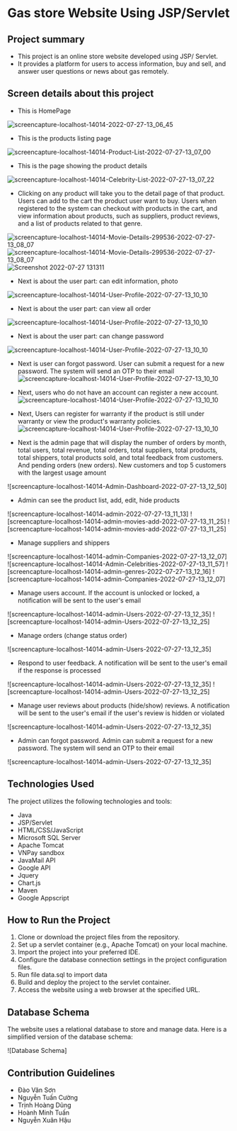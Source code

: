 # Gas store Website Using JSP/Servlet
## Project summary
- This project is an online store website developed using JSP/ Servlet. 
- It provides a platform for users to access information, buy and sell, and answer user questions or news about gas remotely.

## Screen details about this project

- This is HomePage

![screencapture-localhost-14014-2022-07-27-13_06_45](https://github.com/sowndv02/gas_store/blob/8427f935f77aa671a0bc125bb63097b69c5c182b/images/Web%20capture_3-8-2023_145231_localhost.jpeg)

- This is the products listing page

![screencapture-localhost-14014-Product-List-2022-07-27-13_07_00](https://github.com/sowndv02/gas_store/blob/8427f935f77aa671a0bc125bb63097b69c5c182b/images/Web%20capture_3-8-2023_15226_localhost.jpeg)

- This is the page showing the product details

![screencapture-localhost-14014-Celebrity-List-2022-07-27-13_07_22](https://github.com/sowndv02/gas_store/blob/8427f935f77aa671a0bc125bb63097b69c5c182b/images/Web%20capture_3-8-2023_15237_localhost.jpeg)

- Clicking on any product will take you to the detail page of that product. Users can add to the cart the product user want to buy. Users when registered to the system can checkout with products in the cart, and view information about products, such as suppliers, product reviews, and a list of products related to that genre.

![screencapture-localhost-14014-Movie-Details-299536-2022-07-27-13_08_07](https://github.com/sowndv02/gas_store/blob/4384586f709571ed0983ada4bdbb8cead275b436/images/Web%20capture_3-8-2023_195511_localhost.jpeg)
![screencapture-localhost-14014-Movie-Details-299536-2022-07-27-13_08_07](https://github.com/sowndv02/gas_store/blob/4384586f709571ed0983ada4bdbb8cead275b436/images/Web%20capture_3-8-2023_19551_localhost.jpeg)
![Screenshot 2022-07-27 131311](https://github.com/sowndv02/gas_store/blob/4384586f709571ed0983ada4bdbb8cead275b436/images/Screenshot%202023-08-03%20152403.png)

- Next is about the user part: can edit information, photo

![screencapture-localhost-14014-User-Profile-2022-07-27-13_10_10](https://github.com/sowndv02/gas_store/blob/4384586f709571ed0983ada4bdbb8cead275b436/images/Web%20capture_3-8-2023_152654_localhost.jpeg)

- Next is about the user part: can view all order

![screencapture-localhost-14014-User-Profile-2022-07-27-13_10_10](https://github.com/sowndv02/gas_store/blob/4384586f709571ed0983ada4bdbb8cead275b436/images/Web%20capture_3-8-2023_152721_localhost.jpeg)

- Next is about the user part: can change password

![screencapture-localhost-14014-User-Profile-2022-07-27-13_10_10](https://github.com/sowndv02/gas_store/blob/4384586f709571ed0983ada4bdbb8cead275b436/images/Web%20capture_3-8-2023_15274_localhost.jpeg)

- Next is user can forgot password. User can submit a request for a new password. The system will send an OTP to their email
![screencapture-localhost-14014-User-Profile-2022-07-27-13_10_10](https://github.com/sowndv02/gas_store/blob/4384586f709571ed0983ada4bdbb8cead275b436/images/Web%20capture_3-8-2023_152528_localhost.jpeg)

- Next, users who do not have an account can register a new account.
![screencapture-localhost-14014-User-Profile-2022-07-27-13_10_10](https://github.com/sowndv02/gas_store/blob/4384586f709571ed0983ada4bdbb8cead275b436/images/Web%20capture_3-8-2023_152517_localhost.jpeg)

- Next, Users can register for warranty if the product is still under warranty or view the product's warranty policies.
![screencapture-localhost-14014-User-Profile-2022-07-27-13_10_10](https://github.com/sowndv02/gas_store/blob/4384586f709571ed0983ada4bdbb8cead275b436/images/Web%20capture_3-8-2023_153015_localhost.jpeg)

- Next is the admin page that will display the number of orders by month, total users, total revenue, total orders, total suppliers, total products, total shippers, total products sold, and total feedback from customers. And pending orders (new orders). New customers and top 5 customers with the largest usage amount

![screencapture-localhost-14014-Admin-Dashboard-2022-07-27-13_12_50]

- Admin can see the product list, add, edit, hide products

![screencapture-localhost-14014-admin-2022-07-27-13_11_13]
![screencapture-localhost-14014-admin-movies-add-2022-07-27-13_11_25]
![screencapture-localhost-14014-admin-movies-add-2022-07-27-13_11_25]

- Manage suppliers and shippers

![screencapture-localhost-14014-admin-Companies-2022-07-27-13_12_07]
![screencapture-localhost-14014-Admin-Celebrities-2022-07-27-13_11_57]
![screencapture-localhost-14014-admin-genres-2022-07-27-13_12_16]
![screencapture-localhost-14014-admin-Companies-2022-07-27-13_12_07]

- Manage users account. If the account is unlocked or locked, a notification will be sent to the user's email

![screencapture-localhost-14014-admin-Users-2022-07-27-13_12_35]
![screencapture-localhost-14014-admin-Users-2022-07-27-13_12_25]

- Manage orders (change status order)

![screencapture-localhost-14014-admin-Users-2022-07-27-13_12_35]

- Respond to user feedback. A notification will be sent to the user's email if the response is processed

![screencapture-localhost-14014-admin-Users-2022-07-27-13_12_35]
![screencapture-localhost-14014-admin-Users-2022-07-27-13_12_25]

- Manage user reviews about products (hide/show) reviews. A notification will be sent to the user's email if the user's review is hidden or violated

![screencapture-localhost-14014-admin-Users-2022-07-27-13_12_35]

- Admin can forgot password. Admin can submit a request for a new password. The system will send an OTP to their email

![screencapture-localhost-14014-admin-Users-2022-07-27-13_12_35]
## Technologies Used

The project utilizes the following technologies and tools:

- Java
- JSP/Servlet
- HTML/CSS/JavaScript
- Microsoft SQL Server
- Apache Tomcat
- VNPay sandbox
- JavaMail API
- Google API
- Jquery
- Chart.js
- Maven
- Google Appscript

## How to Run the Project

1. Clone or download the project files from the repository.
2. Set up a servlet container (e.g., Apache Tomcat) on your local machine.
3. Import the project into your preferred IDE.
4. Configure the database connection settings in the project configuration files.
5. Run file data.sql to import data
6. Build and deploy the project to the servlet container.
7. Access the website using a web browser at the specified URL.


## Database Schema

The website uses a relational database to store and manage data. Here is a simplified version of the database schema:

![Database Schema]

## Contribution Guidelines
- Đào Văn Sơn
- Nguyễn Tuấn Cường
- Trịnh Hoàng Dũng
- Hoành Minh Tuấn
- Nguyễn Xuân Hậu
